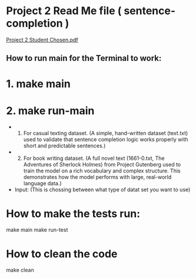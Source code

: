# Project 2 Read Me file ( sentence-completion )
[Project 2 Student Chosen.pdf](https://github.com/user-attachments/files/19523410/Project.2.Student.Chosen.pdf)


## How to run main for the Terminal to work: 
# 1. make main
# 2. make run-main
- 1. For casual texting dataset. (A simple, hand-written dataset (text.txt) used to validate that sentence completion logic works properly with short and predictable sentences.) 
- 2. For book writing dataset. (A full novel text (1661-0.txt, The Adventures of Sherlock Holmes) from Project Gutenberg used to train the model on a rich vocabulary and complex structure. This demonstrates how the model performs with large, real-world language data.)
- Input: (This is chossing between what type of datat set you want to use)

# How to make the tests run: 
make main
make run-test

# How to clean the code
 make clean
